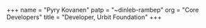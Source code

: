 +++
name = "Pyry Kovanen"
patp = "~dinleb-rambep"
org = "Core Developers"
title = "Developer, Urbit Foundation"
+++
